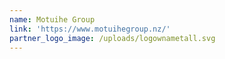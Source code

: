 ```yaml
---
name: Motuihe Group
link: 'https://www.motuihegroup.nz/'
partner_logo_image: /uploads/logownametall.svg
---
```

